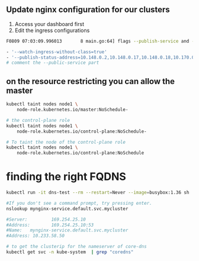 ## Update nginx configuration for our clusters 

1. Access your dashboard first 
2. Edit the ingress configurations 


```bash 
F0809 07:03:09.996013       8 main.go:64] flags --publish-service and --publish-status-address are mutually exclusive
```

```bash
- '--watch-ingress-without-class=true'
- '--publish-status-address=10.148.0.2,10.148.0.17,10.148.0.18,10.170.0.2,10.170.0.3'
# comment the --public-service part 
```

## on the resource restricting you can allow the master 
```bash
kubectl taint nodes node1 \
    node-role.kubernetes.io/master:NoSchedule-

# the control-plane role 
kubectl taint nodes node1 \
    node-role.kubernetes.io/control-plane:NoSchedule-

# To taint the node of the control-plane role 
kubectl taint nodes node1 \
    node-role.kubernetes.io/control-plane:NoSchedule


```
# finding the right FQDNS 
```bash
kubectl run -it dns-test --rm --restart=Never --image=busybox:1.36 sh

#If you don't see a command prompt, try pressing enter.
nslookup mynginx-service.default.svc.mycluster

#Server:         169.254.25.10
#Address:        169.254.25.10:53
#Name:   mynginx-service.default.svc.mycluster
#Address: 10.233.58.50

# to get the clusterip for the nameserver of core-dns
kubectl get svc -n kube-system  | grep "coredns"
```